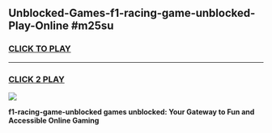 
## Unblocked-Games-f1-racing-game-unblocked-Play-Online #m25su
<h3>
<a href="https://news.freeplayer.one?title=f1-racing-game-unblocked&ref=3">CLICK TO PLAY</a></h3>
<hr>

<h3>
<a href="https://news.freeplayer.one?title=f1-racing-game-unblocked&ref=3">CLICK 2 PLAY</a>
  
</h3>

<a href="https://news.freeplayer.one?title=f1-racing-game-unblocked&ref=3"><img src="https://clearcache.store/games.png"></a>


**f1-racing-game-unblocked games unblocked: Your Gateway to Fun and Accessible Online Gaming**
